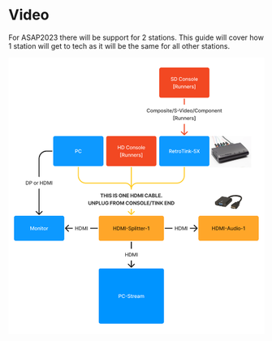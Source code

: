---
---

# Video

For ASAP2023 there will be support for 2 stations. This guide will cover how 1 station will get to tech as it will be the same for all other stations.

![Current Cable arrangement per runner](./video-cables.png)
